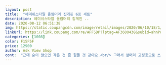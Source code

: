 ```yaml
---
layout: post 
title:  "헤미쉬스타일 올림머리 집게핀 6종 세트" 
description: 헤미쉬스타일 올림머리 집게핀 ..
date: 2020-08-12 06:51:38 
img: https://static.coupangcdn.com/image/retail/images/2020/06/10/18/1/ca47c8f3-7f48-4232-bc54-77f4dc016415.jpg 
linkUrl: https://link.coupang.com/re/AFFSDP?lptag=AF3600438&subid=ahnPublicAsk&pageKey=1703680711&itemId=2899330175&vendorItemId=70888306590&traceid=V0-113-0dd9a2b7bb525fac 
categories: [1008] 
color: F15F5F 
price: 12900 
author: Ask View Shop 
cont:  "근데 숱이 많으면 작은 건 좀 힘들 것 같아요.<br/> 그래서 앞머리 고정용으로 쓰려고 해요.<br/><br/>단발인데도 잘 꼬아서 집으면 고정 잘 돼요.<br/><br/>색감도 예쁘고 가격대비 만족합니당<br/>좋아요 시원하고 근데 제가 머리숱이 많아서 그런건지 좀 벅차네요 평균 모량을 가지고 계신 분들이라면 강츄<br/>좋아요! 사진이 좀 어둡고 채도가 낮게 나왔어요.<br/> 색상은 상세 사진이랑 똑같아요! 6개라 많아서 좋아요 )<br/>하트 모양은 집게를 벌리기 조금 어렵기는 하나 익숙해지면 큰 문제는 안되네요<br/>" 
---
```

